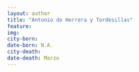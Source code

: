 ```yaml
---
layout: author
title: "Antonio de Herrera y Tordesillas"
feature: 
img:
city-born: 
date-born: N.A.
city-death: 
date-death: Marzo
---
```

